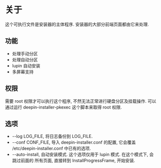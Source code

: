 # 关于
这个可执行文件是安装器的主体程序. 安装器的大部分前端页面都由它来处理.

## 功能
* 处理手动分区
* 处理自动分区
* lupin 自动安装
* 多屏幕支持

## 权限
需要 root 权限才可以执行这个程序, 不然无法正常进行硬盘分区及挂载操作.
可以通过运行 deepin-installer-pkexec 这个脚本来取得 root 权限.

## 选项
* --log LOG_FILE, 将日志备份到 LOG_FILE.
* --conf CONF_FILE, 导入 deepin-installer.conf 的配置, 它会覆盖
 /etc/deepin-installer.conf 中已有的选项.
* --auto-install, 自动安装模式. 这个选项仅用于 lupin 模式. 在这个模式下, 会跳过前面的
 所有页面, 直接转到 InstallProgressFrame, 开始安装.

